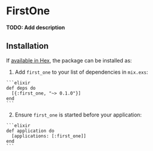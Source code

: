 # FirstOne

**TODO: Add description**

## Installation

If [available in Hex](https://hex.pm/docs/publish), the package can be installed as:

  1. Add `first_one` to your list of dependencies in `mix.exs`:

    ```elixir
    def deps do
      [{:first_one, "~> 0.1.0"}]
    end
    ```

  2. Ensure `first_one` is started before your application:

    ```elixir
    def application do
      [applications: [:first_one]]
    end
    ```

